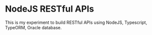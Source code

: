 # NodeJS RESTful APIs
This is my experiment to build RESTful APIs using NodeJS, Typescript, TypeORM, Oracle database.
